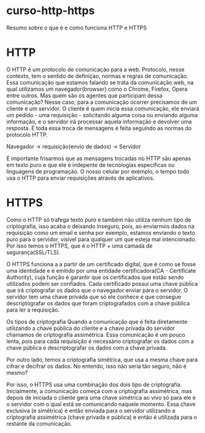 # curso-http-https
Resumo sobre o que é e como funciona HTTP e HTTPS


# HTTP
O HTTP é um protocolo de comunicação para a  web. Protocolo, nesse contexto, tem o sentido de definiçao, normas e regras de comunicação. 
Essa comunicação que estamos falando se trata da comunicação web, na qual utilizamos um navegador(browser) como o Chrome, Firefox, Opera entre outros. Mas quem são os agentes que participam dessa comunicação? Nesse caso, para a comunicação ocorrer  precisamos de um cliente e um servidor. O cliente é quem inicia essa comunicação, ele enviará um pedido - uma requisição - solicitando alguma coisa ou enviando alguma informação, e o servidor irá processar aquela informação e devolver uma resposta. E toda essa troca de mensagens é feita seguindo as normas do protocolo HTTP.

Navegador -> requisição(envio de dados) -> Servidor

É importante frisarmos que as mensagens trocadas no HTTP são apenas em texto puro e que ele é indepente de tecnologias específicas ou linguagens de programação. O nosso celular por exemplo, o tempo todo usa o HTTP para enviar requisições através de aplicativos.


# HTTPS
Como o HTTP só trafega texto puro e também não utiliza nenhum tipo de criptografia, isso acaba o deixando inseguro, pois, ao enviarmos dados na requisição como um email e senha por exemplo, estamos enviando o texto puro para o servidor, visível para qualquer um que esteja mal intencionado. Por isso temos o HTTPS, que é o HTTP + uma camada de segurança(SSL/TLS).


O HTTPS funciona a a partir de um certificado digital, que é como se fosse uma identidade e é emitido por uma entidade certificadora(CA - Certificate Authority), cuja função é garantir que os certificados que estão sendo utilizados podem ser confiados. Cada certificado possui uma chave pública que irá criptografar os dados que o navegador enviar para o servidor. O servidor tem uma chave privada que só ele conhece e que consegue descriptografar os dados que foram criptografados com a chave pública para ler a requisição.

Os tipos de criptografia
Quando a comunicação que é feita diretamente utilizando a chave pública do cliente e a chave privada do servidor chamamos de criptografia assimétrica. Essa comunicação é um pouco lenta, pois para cada requisição é necessário criptografar os dados com a chave pública e descriptografar os dados com a chave privada. 

Por outro lado, temos a criptografia simétrica, que usa a mesma chave para cifrar e decifrar os dados. No entendo, isso não seria tão seguro, não é mesmo?

Por isso, o HTTPS usa uma combinação dos dois tipo de criptografia. Inicialmente, a comunicação começa com a criptografia assimétrica, mas depois de iniciada o cliente gera uma chave simétrica ao vivo só para ele e o servidor com o qual está se comunicando naquele momento. Essa chave exclusiva (e simétrica) é então enviada para o servidor utilizando a criptografia assimétrica (chave privada e pública) e então é utilizada para o restante da comunicação.
